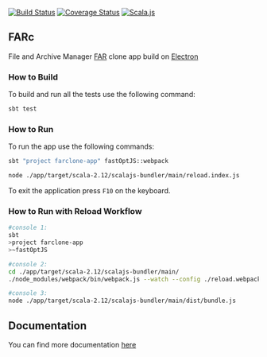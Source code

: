 
[![Build Status](https://travis-ci.org/scommons/farclone.svg?branch=master)](https://travis-ci.org/scommons/farclone)
[![Coverage Status](https://coveralls.io/repos/github/scommons/farclone/badge.svg?branch=master)](https://coveralls.io/github/scommons/farclone?branch=master)
[![Scala.js](https://www.scala-js.org/assets/badges/scalajs-0.6.17.svg)](https://www.scala-js.org)

## FARc
File and Archive Manager [FAR](https://farmanager.com/index.php?l=en) clone app build on [Electron](https://electronjs.org/)

### How to Build

To build and run all the tests use the following command:
```bash
sbt test
```

### How to Run

To run the app use the following commands:
```bash
sbt "project farclone-app" fastOptJS::webpack

node ./app/target/scala-2.12/scalajs-bundler/main/reload.index.js
```

To exit the application press `F10` on the keyboard.

### How to Run with Reload Workflow

```bash
#console 1:
sbt
>project farclone-app
>~fastOptJS

#console 2:
cd ./app/target/scala-2.12/scalajs-bundler/main/
./node_modules/webpack/bin/webpack.js --watch --config ./reload.webpack.config.js

#console 3:
node ./app/target/scala-2.12/scalajs-bundler/main/dist/bundle.js
```

## Documentation

You can find more documentation [here](https://scommons.org/)
